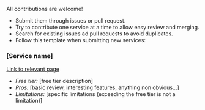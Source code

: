 All contributions are welcome!

- Submit them through issues or pull request.
- Try to contribute one service at a time to allow easy review and merging.
- Search for existing issues ad pull requests to avoid duplicates.
- Follow this template when submitting new services:

### [Service name]

[Link to relevant page](#)

- *Free tier:* [free tier description]
- *Pros:* [basic review, interesting features, anything non obvious...]
- *Limitations:* [specific limitations (exceeding the free tier is not a limitation)]
